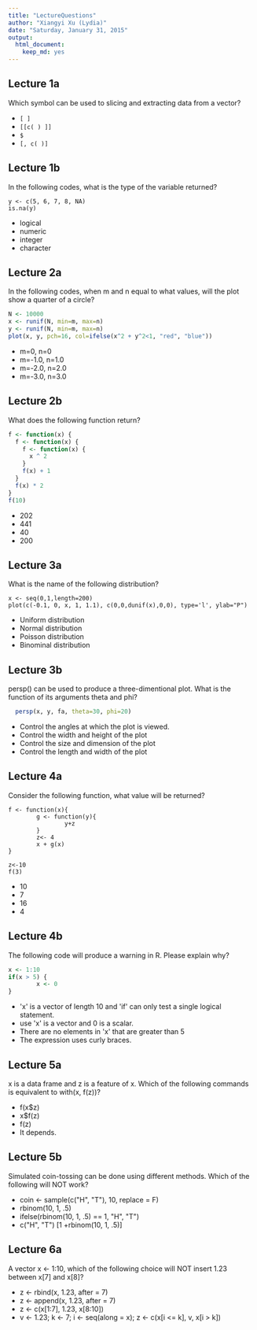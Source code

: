 ```yaml
---
title: "LectureQuestions"
author: "Xiangyi Xu (Lydia)"
date: "Saturday, January 31, 2015"
output:
  html_document:
    keep_md: yes
---
```


## Lecture 1a

Which symbol can be used to slicing and extracting data from a vector?

* `[ ]`
* `[[c( ) ]]`
* `$`
* `[, c( )]`

## Lecture 1b

In the following codes, what is the type of the variable returned?
```
y <- c(5, 6, 7, 8, NA)
is.na(y)
```

* logical
* numeric
* integer
* character

## Lecture 2a

In the following codes, when m and n equal to what values, will the plot show a quarter of a circle?
```r
N <- 10000
x <- runif(N, min=m, max=n)
y <- runif(N, min=m, max=n)
plot(x, y, pch=16, col=ifelse(x^2 + y^2<1, "red", "blue"))
```

* m=0,    n=0
* m=-1.0, n=1.0
* m=-2.0, n=2.0
* m=-3.0, n=3.0

## Lecture 2b

What does the following function return?
```r
f <- function(x) {
  f <- function(x) {
    f <- function(x) {
      x ^ 2
    }
    f(x) + 1
  }
  f(x) * 2
}
f(10)
```

* 202
* 441
* 40
* 200

## Lecture 3a

What is the name of the following distribution? 
```{r uniform_distribution, echo=FALSE}
x <- seq(0,1,length=200)
plot(c(-0.1, 0, x, 1, 1.1), c(0,0,dunif(x),0,0), type='l', ylab="P")
```

* Uniform distribution
* Normal distribution
* Poisson distribution
* Binominal distribution

## Lecture 3b

persp() can be used to produce a three-dimentional plot. What is the function of its arguments theta and phi?
```r
  persp(x, y, fa, theta=30, phi=20)
```

* Control the angles at which the plot is viewed. 
* Control the width and height of the plot
* Control the size and dimension of the plot
* Control the length and width of the plot

## Lecture 4a

Consider the following function, what value will be returned?
```{r function environment}
f <- function(x){
        g <- function(y){
                y+z
        }
        z<- 4
        x + g(x)
}

z<-10
f(3)
```

* 10 			
* 7 			
* 16 	
* 4

## Lecture 4b

The following code will produce a warning in R. Please explain why?
```r
x <- 1:10
if(x > 5) {
        x <- 0
}
```

* 'x' is a vector of length 10 and 'if' can only test a single logical statement. 	 
* use 'x' is a vector and 0 is a scalar. 			
* There are no elements in 'x' that are greater than 5 			
* The expression uses curly braces. 

## Lecture 5a

x is a data frame and z is a feature of x. Which of the following commands is equivalent to with(x, f(z))?

* f(x$z)
* x$f(z)
* f(z)
* It depends.

## Lecture 5b

Simulated coin-tossing can be done using different methods. Which of the following will NOT work?

* coin <- sample(c("H", "T"), 10, replace = F)
* rbinom(10, 1, .5)
* ifelse(rbinom(10, 1, .5) == 1, "H", "T")
* c("H", "T") [1 +rbinom(10, 1, .5)]

## Lecture 6a

A vector x <- 1:10, which of the following choice will NOT insert 1.23 between x[7] and x[8]?

* z <- rbind(x, 1.23, after = 7)
* z <- append(x, 1.23, after = 7)
* z <- c(x[1:7], 1.23, x[8:10]) 
* v <- 1.23; k <- 7; i <- seq(along = x); z <- c(x[i <= k], v, x[i > k])
  
